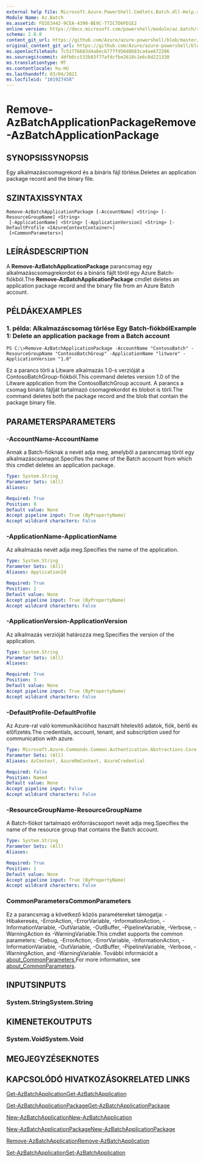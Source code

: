 ```yaml
---
external help file: Microsoft.Azure.PowerShell.Cmdlets.Batch.dll-Help.xml
Module Name: Az.Batch
ms.assetid: FD2E3442-9CEA-4390-BE9C-772C7D6FD1E2
online version: https://docs.microsoft.com/powershell/module/az.batch/remove-azbatchapplicationpackage
schema: 2.0.0
content_git_url: https://github.com/Azure/azure-powershell/blob/master/src/Batch/Batch/help/Remove-AzBatchApplicationPackage.md
original_content_git_url: https://github.com/Azure/azure-powershell/blob/master/src/Batch/Batch/help/Remove-AzBatchApplicationPackage.md
ms.openlocfilehash: 7c51776683d4a8ecb777fd56d8b83ca4ae672206
ms.sourcegitcommit: 4dfb0cc533b83f77afdcfbe2618c1e6c8d221330
ms.translationtype: MT
ms.contentlocale: hu-HU
ms.lasthandoff: 03/04/2021
ms.locfileid: "101927458"
---
```

# <span data-ttu-id="be850-101">Remove-AzBatchApplicationPackage</span><span class="sxs-lookup"><span data-stu-id="be850-101">Remove-AzBatchApplicationPackage</span></span>

## <span data-ttu-id="be850-102">SYNOPSIS</span><span class="sxs-lookup"><span data-stu-id="be850-102">SYNOPSIS</span></span>
<span data-ttu-id="be850-103">Egy alkalmazáscsomagrekord és a bináris fájl törlése.</span><span class="sxs-lookup"><span data-stu-id="be850-103">Deletes an application package record and the binary file.</span></span>

## <span data-ttu-id="be850-104">SZINTAXIS</span><span class="sxs-lookup"><span data-stu-id="be850-104">SYNTAX</span></span>

```
Remove-AzBatchApplicationPackage [-AccountName] <String> [-ResourceGroupName] <String>
 [-ApplicationName] <String> [-ApplicationVersion] <String> [-DefaultProfile <IAzureContextContainer>]
 [<CommonParameters>]
```

## <span data-ttu-id="be850-105">LEÍRÁS</span><span class="sxs-lookup"><span data-stu-id="be850-105">DESCRIPTION</span></span>
<span data-ttu-id="be850-106">A **Remove-AzBatchApplicationPackage** parancsmag egy alkalmazáscsomagrekordot és a bináris fájlt töröl egy Azure Batch-fiókból.</span><span class="sxs-lookup"><span data-stu-id="be850-106">The **Remove-AzBatchApplicationPackage** cmdlet deletes an application package record and the binary file from an Azure Batch account.</span></span>

## <span data-ttu-id="be850-107">PÉLDÁK</span><span class="sxs-lookup"><span data-stu-id="be850-107">EXAMPLES</span></span>

### <span data-ttu-id="be850-108">1. példa: Alkalmazáscsomag törlése Egy Batch-fiókból</span><span class="sxs-lookup"><span data-stu-id="be850-108">Example 1: Delete an application package from a Batch account</span></span>
```
PS C:\>Remove-AzBatchApplicationPackage -AccountName "ContosoBatch" -ResourceGroupName "ContosoBatchGroup" -ApplicationName "litware" -ApplicationVersion "1.0"
```

<span data-ttu-id="be850-109">Ez a parancs törli a Litware alkalmazás 1.0-s verzióját a ContosoBatchGroup-fiókból.</span><span class="sxs-lookup"><span data-stu-id="be850-109">This command deletes version 1.0 of the Litware application from the ContosoBatchGroup account.</span></span>
<span data-ttu-id="be850-110">A parancs a csomag bináris fájlját tartalmazó csomagrekordot és blobot is törli.</span><span class="sxs-lookup"><span data-stu-id="be850-110">The command deletes both the package record and the blob that contain the package binary file.</span></span>

## <span data-ttu-id="be850-111">PARAMETERS</span><span class="sxs-lookup"><span data-stu-id="be850-111">PARAMETERS</span></span>

### <span data-ttu-id="be850-112">-AccountName</span><span class="sxs-lookup"><span data-stu-id="be850-112">-AccountName</span></span>
<span data-ttu-id="be850-113">Annak a Batch-fióknak a nevét adja meg, amelyből a parancsmag töröl egy alkalmazáscsomagot.</span><span class="sxs-lookup"><span data-stu-id="be850-113">Specifies the name of the Batch account from which this cmdlet deletes an application package.</span></span>

```yaml
Type: System.String
Parameter Sets: (All)
Aliases:

Required: True
Position: 0
Default value: None
Accept pipeline input: True (ByPropertyName)
Accept wildcard characters: False
```

### <span data-ttu-id="be850-114">-ApplicationName</span><span class="sxs-lookup"><span data-stu-id="be850-114">-ApplicationName</span></span>
<span data-ttu-id="be850-115">Az alkalmazás nevét adja meg.</span><span class="sxs-lookup"><span data-stu-id="be850-115">Specifies the name of the application.</span></span>

```yaml
Type: System.String
Parameter Sets: (All)
Aliases: ApplicationId

Required: True
Position: 2
Default value: None
Accept pipeline input: True (ByPropertyName)
Accept wildcard characters: False
```

### <span data-ttu-id="be850-116">-ApplicationVersion</span><span class="sxs-lookup"><span data-stu-id="be850-116">-ApplicationVersion</span></span>
<span data-ttu-id="be850-117">Az alkalmazás verzióját határozza meg.</span><span class="sxs-lookup"><span data-stu-id="be850-117">Specifies the version of the application.</span></span>

```yaml
Type: System.String
Parameter Sets: (All)
Aliases:

Required: True
Position: 3
Default value: None
Accept pipeline input: True (ByPropertyName)
Accept wildcard characters: False
```

### <span data-ttu-id="be850-118">-DefaultProfile</span><span class="sxs-lookup"><span data-stu-id="be850-118">-DefaultProfile</span></span>
<span data-ttu-id="be850-119">Az Azure-ral való kommunikációhoz használt hitelesítő adatok, fiók, bérlő és előfizetés.</span><span class="sxs-lookup"><span data-stu-id="be850-119">The credentials, account, tenant, and subscription used for communication with azure.</span></span>

```yaml
Type: Microsoft.Azure.Commands.Common.Authentication.Abstractions.Core.IAzureContextContainer
Parameter Sets: (All)
Aliases: AzContext, AzureRmContext, AzureCredential

Required: False
Position: Named
Default value: None
Accept pipeline input: False
Accept wildcard characters: False
```

### <span data-ttu-id="be850-120">-ResourceGroupName</span><span class="sxs-lookup"><span data-stu-id="be850-120">-ResourceGroupName</span></span>
<span data-ttu-id="be850-121">A Batch-fiókot tartalmazó erőforráscsoport nevét adja meg.</span><span class="sxs-lookup"><span data-stu-id="be850-121">Specifies the name of the resource group that contains the Batch account.</span></span>

```yaml
Type: System.String
Parameter Sets: (All)
Aliases:

Required: True
Position: 1
Default value: None
Accept pipeline input: True (ByPropertyName)
Accept wildcard characters: False
```

### <span data-ttu-id="be850-122">CommonParameters</span><span class="sxs-lookup"><span data-stu-id="be850-122">CommonParameters</span></span>
<span data-ttu-id="be850-123">Ez a parancsmag a következő közös paramétereket támogatja: -Hibakeresés, -ErrorAction, -ErrorVariable, -InformationAction, -InformationVariable, -OutVariable, -OutBuffer, -PipelineVariable, -Verbose, -WarningAction és -WarningVariable.</span><span class="sxs-lookup"><span data-stu-id="be850-123">This cmdlet supports the common parameters: -Debug, -ErrorAction, -ErrorVariable, -InformationAction, -InformationVariable, -OutVariable, -OutBuffer, -PipelineVariable, -Verbose, -WarningAction, and -WarningVariable.</span></span> <span data-ttu-id="be850-124">További információt a [about_CommonParameters.](http://go.microsoft.com/fwlink/?LinkID=113216)</span><span class="sxs-lookup"><span data-stu-id="be850-124">For more information, see [about_CommonParameters](http://go.microsoft.com/fwlink/?LinkID=113216).</span></span>

## <span data-ttu-id="be850-125">INPUTS</span><span class="sxs-lookup"><span data-stu-id="be850-125">INPUTS</span></span>

### <span data-ttu-id="be850-126">System.String</span><span class="sxs-lookup"><span data-stu-id="be850-126">System.String</span></span>

## <span data-ttu-id="be850-127">KIMENETEK</span><span class="sxs-lookup"><span data-stu-id="be850-127">OUTPUTS</span></span>

### <span data-ttu-id="be850-128">System.Void</span><span class="sxs-lookup"><span data-stu-id="be850-128">System.Void</span></span>

## <span data-ttu-id="be850-129">MEGJEGYZÉSEK</span><span class="sxs-lookup"><span data-stu-id="be850-129">NOTES</span></span>

## <span data-ttu-id="be850-130">KAPCSOLÓDÓ HIVATKOZÁSOK</span><span class="sxs-lookup"><span data-stu-id="be850-130">RELATED LINKS</span></span>

[<span data-ttu-id="be850-131">Get-AzBatchApplication</span><span class="sxs-lookup"><span data-stu-id="be850-131">Get-AzBatchApplication</span></span>](./Get-AzBatchApplication.md)

[<span data-ttu-id="be850-132">Get-AzBatchApplicationPackage</span><span class="sxs-lookup"><span data-stu-id="be850-132">Get-AzBatchApplicationPackage</span></span>](./Get-AzBatchApplicationPackage.md)

[<span data-ttu-id="be850-133">New-AzBatchApplication</span><span class="sxs-lookup"><span data-stu-id="be850-133">New-AzBatchApplication</span></span>](./New-AzBatchApplication.md)

[<span data-ttu-id="be850-134">New-AzBatchApplicationPackage</span><span class="sxs-lookup"><span data-stu-id="be850-134">New-AzBatchApplicationPackage</span></span>](./New-AzBatchApplicationPackage.md)

[<span data-ttu-id="be850-135">Remove-AzBatchApplication</span><span class="sxs-lookup"><span data-stu-id="be850-135">Remove-AzBatchApplication</span></span>](./Remove-AzBatchApplication.md)

[<span data-ttu-id="be850-136">Set-AzBatchApplication</span><span class="sxs-lookup"><span data-stu-id="be850-136">Set-AzBatchApplication</span></span>](./Set-AzBatchApplication.md)


